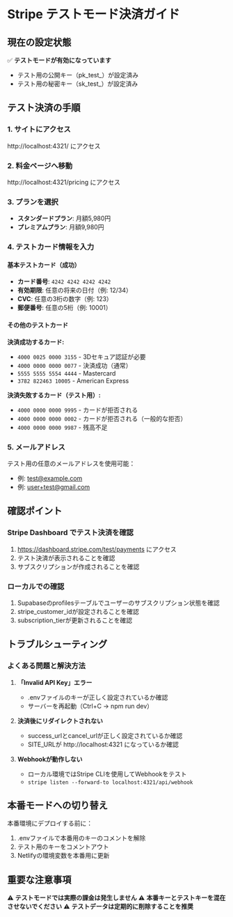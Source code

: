 # Stripe テストモード決済ガイド

## 現在の設定状態
✅ **テストモードが有効になっています**
- テスト用の公開キー（pk_test_）が設定済み
- テスト用の秘密キー（sk_test_）が設定済み

## テスト決済の手順

### 1. サイトにアクセス
http://localhost:4321/ にアクセス

### 2. 料金ページへ移動
http://localhost:4321/pricing にアクセス

### 3. プランを選択
- **スタンダードプラン**: 月額5,980円
- **プレミアムプラン**: 月額9,980円

### 4. テストカード情報を入力

#### 基本テストカード（成功）
- **カード番号**: `4242 4242 4242 4242`
- **有効期限**: 任意の将来の日付（例: 12/34）
- **CVC**: 任意の3桁の数字（例: 123）
- **郵便番号**: 任意の5桁（例: 10001）

#### その他のテストカード

**決済成功するカード:**
- `4000 0025 0000 3155` - 3Dセキュア認証が必要
- `4000 0000 0000 0077` - 決済成功（通常）
- `5555 5555 5554 4444` - Mastercard
- `3782 822463 10005` - American Express

**決済失敗するカード（テスト用）:**
- `4000 0000 0000 9995` - カードが拒否される
- `4000 0000 0000 0002` - カードが拒否される（一般的な拒否）
- `4000 0000 0000 9987` - 残高不足

### 5. メールアドレス
テスト用の任意のメールアドレスを使用可能：
- 例: test@example.com
- 例: user+test@gmail.com

## 確認ポイント

### Stripe Dashboard でテスト決済を確認
1. https://dashboard.stripe.com/test/payments にアクセス
2. テスト決済が表示されることを確認
3. サブスクリプションが作成されることを確認

### ローカルでの確認
1. Supabaseのprofilesテーブルでユーザーのサブスクリプション状態を確認
2. stripe_customer_idが設定されることを確認
3. subscription_tierが更新されることを確認

## トラブルシューティング

### よくある問題と解決方法

1. **「Invalid API Key」エラー**
   - .envファイルのキーが正しく設定されているか確認
   - サーバーを再起動（Ctrl+C → npm run dev）

2. **決済後にリダイレクトされない**
   - success_urlとcancel_urlが正しく設定されているか確認
   - SITE_URLが http://localhost:4321 になっているか確認

3. **Webhookが動作しない**
   - ローカル環境ではStripe CLIを使用してWebhookをテスト
   - `stripe listen --forward-to localhost:4321/api/webhook`

## 本番モードへの切り替え

本番環境にデプロイする前に：
1. .envファイルで本番用のキーのコメントを解除
2. テスト用のキーをコメントアウト
3. Netlifyの環境変数を本番用に更新

## 重要な注意事項
⚠️ **テストモードでは実際の課金は発生しません**
⚠️ **本番キーとテストキーを混在させないでください**
⚠️ **テストデータは定期的に削除することを推奨**
